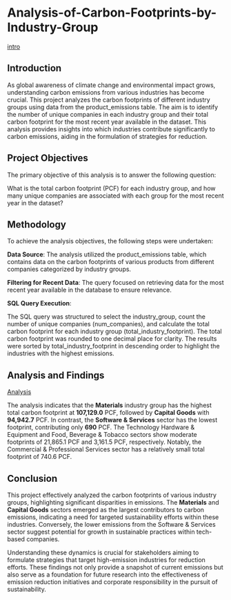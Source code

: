 # Analysis-of-Carbon-Footprints-by-Industry-Group
[intro](carbon_intro.jpeg)
## Introduction
As global awareness of climate change and environmental impact grows, understanding carbon emissions from various industries has become crucial. This project analyzes the carbon footprints of different industry groups using data from the product_emissions table. The aim is to identify the number of unique companies in each industry group and their total carbon footprint for the most recent year available in the dataset. This analysis provides insights into which industries contribute significantly to carbon emissions, aiding in the formulation of strategies for reduction.

## Project Objectives
The primary objective of this analysis is to answer the following question:

What is the total carbon footprint (PCF) for each industry group, and how many unique companies are associated with each group for the most recent year in the dataset?

## Methodology
To achieve the analysis objectives, the following steps were undertaken:

**Data Source**: The analysis utilized the product_emissions table, which contains data on the carbon footprints of various products from different companies categorized by industry groups.

**Filtering for Recent Data**: The query focused on retrieving data for the most recent year available in the database to ensure relevance.

**SQL Query Execution**:

The SQL query was structured to select the industry_group, count the number of unique companies (num_companies), and calculate the total carbon footprint for each industry group (total_industry_footprint).
The total carbon footprint was rounded to one decimal place for clarity.
The results were sorted by total_industry_footprint in descending order to highlight the industries with the highest emissions.

## Analysis and Findings
[Analysis](Carbon_footprint_analysis.jpg)

The analysis indicates that the **Materials** industry group has the highest total carbon footprint at **107,129.0** PCF, followed by **Capital Goods** with **94,942.7** PCF. In contrast, the **Software & Services** sector has the lowest footprint, contributing only **690** PCF. The Technology Hardware & Equipment and Food, Beverage & Tobacco sectors show moderate footprints of 21,865.1 PCF and 3,161.5 PCF, respectively. Notably, the Commercial & Professional Services sector has a relatively small total footprint of 740.6 PCF.

## Conclusion
This project effectively analyzed the carbon footprints of various industry groups, highlighting significant disparities in emissions. The **Materials** and **Capital Goods** sectors emerged as the largest contributors to carbon emissions, indicating a need for targeted sustainability efforts within these industries. Conversely, the lower emissions from the Software & Services sector suggest potential for growth in sustainable practices within tech-based companies.

Understanding these dynamics is crucial for stakeholders aiming to formulate strategies that target high-emission industries for reduction efforts. These findings not only provide a snapshot of current emissions but also serve as a foundation for future research into the effectiveness of emission reduction initiatives and corporate responsibility in the pursuit of sustainability.

